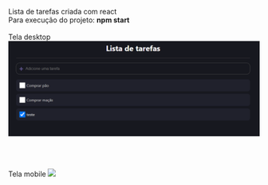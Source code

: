 Lista de tarefas criada com react 
<br>
Para execução do projeto: <strong>npm start </strong>
<br>
<br>
Tela desktop
<img src='https://github.com/marcoamlima/lista-tarefas/blob/main/desktop.png'>

<br>
<br>

Tela mobile
<img src='https://github.com/marcoamlima/lista-tarefas/blob/main/mobile'>
